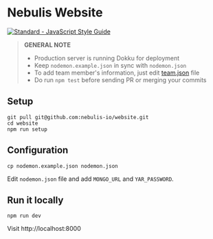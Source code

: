 # Nebulis Website
[![Standard - JavaScript Style Guide](https://img.shields.io/badge/code%20style-standard-brightgreen.svg)](http://standardjs.com/)


> **GENERAL NOTE**
>
> * Production server is running Dokku for deployment
> * Keep `nodemon.example.json` in sync with `nodemon.json`
> * To add team member's information, just edit [team.json](./team.json) file
> * Do run `npm test` before sending PR or merging your commits


## Setup

    git pull git@github.com:nebulis-io/website.git
    cd website
    npm run setup


## Configuration

    cp nodemon.example.json nodemon.json

Edit `nodemon.json` file and add `MONGO_URL` and `YAR_PASSWORD`.


## Run it locally

    npm run dev

Visit http://localhost:8000
